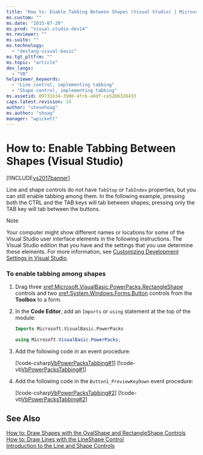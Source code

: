 ```yaml
---
title: "How to: Enable Tabbing Between Shapes (Visual Studio) | Microsoft Docs"
ms.custom: ""
ms.date: "2015-07-20"
ms.prod: "visual-studio-dev14"
ms.reviewer: ""
ms.suite: ""
ms.technology: 
  - "devlang-visual-basic"
ms.tgt_pltfrm: ""
ms.topic: "article"
dev_langs: 
  - "VB"
helpviewer_keywords: 
  - "Line control, implementing tabbing"
  - "Shape control, implementing tabbing"
ms.assetid: 09731b34-3900-4fcb-a9df-ce5280328433
caps.latest.revision: 14
author: "stevehoag"
ms.author: "shoag"
manager: "wpickett"
---
```

# How to: Enable Tabbing Between Shapes (Visual Studio)
[!INCLUDE[vs2017banner](../../../includes/vs2017banner.md)]

Line and shape controls do not have `TabStop` or `TabIndex` properties, but you can still enable tabbing among them. In the following example, pressing both the CTRL and the TAB keys will tab between shapes; pressing only the TAB key will tab between the buttons.  
  
> [!NOTE]
>  Your computer might show different names or locations for some of the Visual Studio user interface elements in the following instructions. The Visual Studio edition that you have and the settings that you use determine these elements. For more information, see [Customizing Development Settings in Visual Studio](http://msdn.microsoft.com/en-us/22c4debb-4e31-47a8-8f19-16f328d7dcd3).  
  
### To enable tabbing among shapes  
  
1.  Drag three <xref:Microsoft.VisualBasic.PowerPacks.RectangleShape> controls and two <xref:System.Windows.Forms.Button> controls from the **Toolbox** to a form.  
  
2.  In the **Code Editor**, add an `Imports` or `using` statement at the top of the module:  
  
    ```vb  
    Imports Microsoft.VisualBasic.PowerPacks  
    ```  
  
    ```csharp  
    using Microsoft.VisualBasic.PowerPacks;  
    ```  
  
3.  Add the following code in an event procedure:  
  
     [!code-csharp[VbPowerPacksTabbing#1](../../../samples/snippets/csharp/VS_Snippets_VBCSharp/VbPowerPacksTabbing/CS/VbPowerPacksTabbing.cs#1)]
     [!code-vb[VbPowerPacksTabbing#1](../../../samples/snippets/visualbasic/VS_Snippets_VBCSharp/VbPowerPacksTabbing/VB/VbPowerPacksTabbing.vb#1)]  
  
4.  Add the following code in the `Button1_PreviewKeyDown` event procedure:  
  
     [!code-csharp[VbPowerPacksTabbing#2](../../../samples/snippets/csharp/VS_Snippets_VBCSharp/VbPowerPacksTabbing/CS/VbPowerPacksTabbing.cs#2)]
     [!code-vb[VbPowerPacksTabbing#2](../../../samples/snippets/visualbasic/VS_Snippets_VBCSharp/VbPowerPacksTabbing/VB/VbPowerPacksTabbing.vb#2)]  
  
## See Also  
 [How to: Draw Shapes with the OvalShape and RectangleShape Controls](../../../visual-basic/developing-apps/windows-forms/how-to-draw-shapes-with-the-ovalshape-and-rectangleshape-controls.md)   
 [How to: Draw Lines with the LineShape Control](../../../visual-basic/developing-apps/windows-forms/how-to-draw-lines-with-the-lineshape-control-visual-studio.md)   
 [Introduction to the Line and Shape Controls](../../../visual-basic/developing-apps/windows-forms/introduction-to-the-line-and-shape-controls-visual-studio.md)